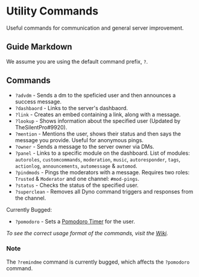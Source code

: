 # Utility Commands
Useful commands for communication and general server improvement.

## Guide Markdown
We assume you are using the default command prefix, `?`.  

## Commands
* `?advdm` - Sends a dm to the speficied user and then announces a success message. 
* `?dashbaord` - Links to the server's dashbaord.
* `?link` - Creates an embed containing a link, along with a message.
* `?lookup` - Shows information about the specified user (Updated by TheSilentPro#9920).
* `?mention` - Mentions the user, shows their status and then says the message you provide. Useful for anonymous pings.
* `?owner` - Sends a message to the server owner via DMs.
* `?panel` - Links to a specific module on the dashboard. List of modules: `autoroles`, `customcommands`, `moderation`, `music`, `autoresponder`, `tags`, `actionlog`, `announcements`, `automessage` & `automod`.
* `?pindmods` - Pings the moderators with a message. Requires two roles: `Trusted` & `Moderator` and one channel: `#mod-pings`.
* `?status` - Checks the status of the specified user.  
* `?superclean` -  Removes all Dyno command triggers and responses from the channel.

Currently Bugged:
* `?pomodoro` - Sets a [Pomodoro Timer](https://francescocirillo.com/pages/pomodoro-technique) for the user.

*To see the correct usage format of the commands, visit the [Wiki](https://github.com/Strand-Custom-Commands/Strand-Custom-Commands/wiki).*

### Note
The `?remindme` command is currently bugged, which affects the `?pomodoro` command.
